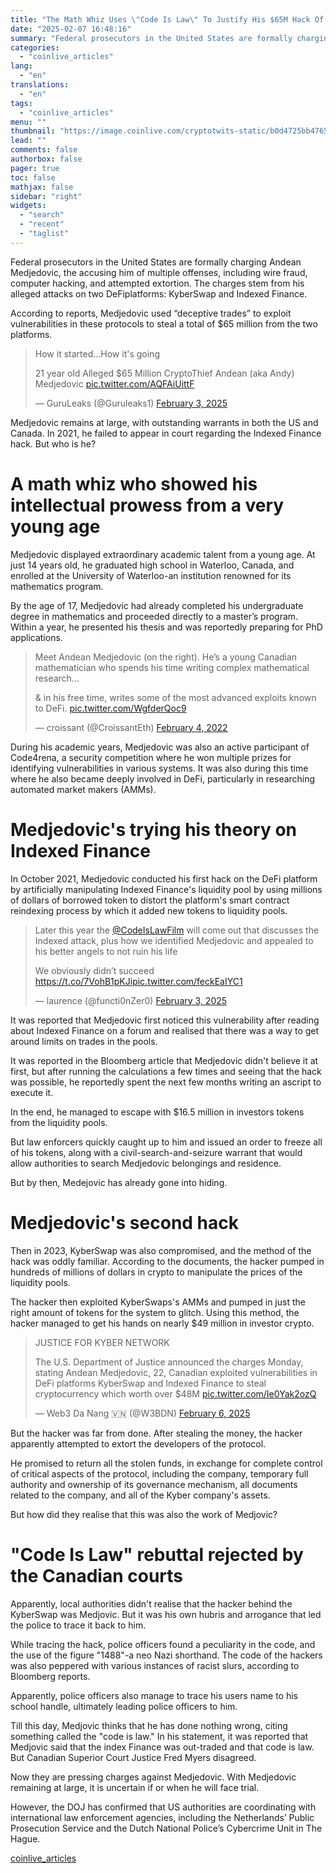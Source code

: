 ```yaml
---
title: "The Math Whiz Uses \"Code Is Law\" To Justify His $65M Hack Of Two DeFi Platforms. Who exactly is Andean Medjedovic?"
date: "2025-02-07 16:48:16"
summary: "Federal prosecutors in the United States are formally charging Andean Medjedovic, the accusing him of multiple offenses, including wire fraud, computer hacking, and attempted extortion. The charges stem from his alleged attacks on two DeFiplatforms: KyberSwap and Indexed Finance.According to reports, Medjedovic used “deceptive trades” to exploit vulnerabilities in these..."
categories:
  - "coinlive_articles"
lang:
  - "en"
translations:
  - "en"
tags:
  - "coinlive_articles"
menu: ""
thumbnail: "https://image.coinlive.com/cryptotwits-static/b0d4725bb4765b892e1261b961b9fa81.png"
lead: ""
comments: false
authorbox: false
pager: true
toc: false
mathjax: false
sidebar: "right"
widgets:
  - "search"
  - "recent"
  - "taglist"
---
```


Federal prosecutors in the United States are formally charging Andean Medjedovic, the accusing him of multiple offenses, including wire fraud, computer hacking, and attempted extortion. The charges stem from his alleged attacks on two DeFiplatforms: KyberSwap and Indexed Finance.

According to reports, Medjedovic used “deceptive trades” to exploit vulnerabilities in these protocols to steal a total of $65 million from the two platforms.

> How it started...How it's going  
>   
> 21 year old Alleged $65 Million CryptoThief Andean (aka Andy) Medjedovic [pic.twitter.com/AQFAiUittF](https://t.co/AQFAiUittF)
> 
> — GuruLeaks (@Guruleaks1) [February 3, 2025](https://twitter.com/Guruleaks1/status/1886517159607853161?ref_src=twsrc%5Etfw)

Medjedovic remains at large, with outstanding warrants in both the US and Canada. In 2021, he failed to appear in court regarding the Indexed Finance hack. But who is he?

A math whiz who showed his intellectual prowess from a very young age
=====================================================================

Medjedovic displayed extraordinary academic talent from a young age. At just 14 years old, he graduated high school in Waterloo, Canada, and enrolled at the University of Waterloo-an institution renowned for its mathematics program.

By the age of 17, Medjedovic had already completed his undergraduate degree in mathematics and proceeded directly to a master’s program. Within a year, he presented his thesis and was reportedly preparing for PhD applications.

> Meet Andean Medjedovic (on the right). He’s a young Canadian mathematician who spends his time writing complex mathematical research…  
>   
> & in his free time, writes some of the most advanced exploits known to DeFi. [pic.twitter.com/WgfderQoc9](https://t.co/WgfderQoc9)
> 
> — croissant (@CroissantEth) [February 4, 2022](https://twitter.com/CroissantEth/status/1489422002570080260?ref_src=twsrc%5Etfw)

During his academic years, Medjedovic was also an active participant of Code4rena, a security competition where he won multiple prizes for identifying vulnerabilities in various systems. It was also during this time where he also became deeply involved in DeFi, particularly in researching automated market makers (AMMs).

Medjedovic's trying his theory on Indexed Finance
=================================================

In October 2021, Medjedovic conducted his first hack on the DeFi platform by artificially manipulating Indexed Finance's liquidity pool by using millions of dollars of borrowed token to distort the platform's smart contract reindexing process by which it added new tokens to liquidity pools.

> Later this year the [@CodeIsLawFilm](https://twitter.com/CodeIsLawFilm?ref_src=twsrc%5Etfw) will come out that discusses the Indexed attack, plus how we identified Medjedovic and appealed to his better angels to not ruin his life  
>   
> We obviously didn’t succeed <https://t.co/7VohB1pKJi>[pic.twitter.com/feckEaIYC1](https://t.co/feckEaIYC1)
> 
> — laurence (@functi0nZer0) [February 3, 2025](https://twitter.com/functi0nZer0/status/1886509660691423305?ref_src=twsrc%5Etfw)

It was reported that Medjedovic first noticed this vulnerability after reading about Indexed Finance on a forum and realised that there was a way to get around limits on trades in the pools.

It was reported in the Bloomberg article that Medjedovic didn't believe it at first, but after running the calculations a few times and seeing that the hack was possible, he reportedly spent the next few months writing an ascript to execute it.

In the end, he managed to escape with $16.5 million in investors tokens from the liquidity pools.

But law enforcers quickly caught up to him and issued an order to freeze all of his tokens, along with a civil-search-and-seizure warrant that would allow authorities to search Medjedovic belongings and residence.

But by then, Medejovic has already gone into hiding.

Medjedovic's second hack
========================

Then in 2023, KyberSwap was also compromised, and the method of the hack was oddly familiar. According to the documents, the hacker pumped in hundreds of millions of dollars in crypto to manipulate the prices of the liquidity pools.

The hacker then exploited KyberSwaps's AMMs and pumped in just the right amount of tokens for the system to glitch. Using this method, the hacker managed to get his hands on nearly $49 million in investor crypto.

> JUSTICE FOR KYBER NETWORK  
>   
> The U.S. Department of Justice announced the charges Monday, stating Andean Medjedovic, 22, Canadian exploited vulnerabilities in DeFi platforms KyberSwap and Indexed Finance to steal cryptocurrency which worth over $48M [pic.twitter.com/Ie0Yak2ozQ](https://t.co/Ie0Yak2ozQ)
> 
> — Web3 Da Nang 🇻🇳 (@W3BDN) [February 6, 2025](https://twitter.com/W3BDN/status/1887575054436999302?ref_src=twsrc%5Etfw)

But the hacker was far from done. After stealing the money, the hacker apparently attempted to extort the developers of the protocol.

He promised to return all the stolen funds, in exchange for complete control of critical aspects of the protocol, including the company, temporary full authority and ownership of its governance mechanism, all documents related to the company, and all of the Kyber company's assets.

But how did they realise that this was also the work of Medjovic?

"Code Is Law" rebuttal rejected by the Canadian courts
======================================================

Apparently, local authorities didn't realise that the hacker behind the KyberSwap was Medjovic. But it was his own hubris and arrogance that led the police to trace it back to him.

While tracing the hack, police officers found a peculiarity in the code, and the use of the figure "1488"-a neo Nazi shorthand. The code of the hackers was also peppered with various instances of racist slurs, according to Bloomberg reports.

Apparently, police officers also manage to trace his users name to his school handle, ultimately leading police officers to him.

Till this day, Medjovic thinks that he has done nothing wrong, citing something called the "code is law." In his statement, it was reported that Medjovic said that the index Finance was out-traded and that code is law. But Canadian Superior Court Justice Fred Myers disagreed.

Now they are pressing charges against Medjedovic. With Medjedovic remaining at large, it is uncertain if or when he will face trial.

However, the DOJ has confirmed that US authorities are coordinating with international law enforcement agencies, including the Netherlands’ Public Prosecution Service and the Dutch National Police’s Cybercrime Unit in The Hague.

[coinlive_articles](https://www.coinlive.com/news/the-math-whiz-uses-code-is-law-to-justify-his)

